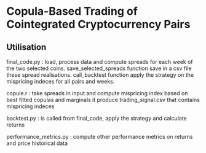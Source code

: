 # Copula-Based Trading of Cointegrated Cryptocurrency Pairs

## Utilisation 

final_code.py : load, process data and compute spreads for each week of the two selected coins.
save_selected_spreads function save in a csv file these spread realisations.
call_backtest function apply the strategy on the mispricing indeces for all pairs and weeks.

copule.r : take spreads in input and compute mispricing index based on best fitted copulas and marginals
it produce trading_signal.csv that contains mispricing indeces

backtest.py : is called from final_code, apply the strategy and calculate returns

performance_metrics.py : compute other performance metrics on returns and price historical data 
